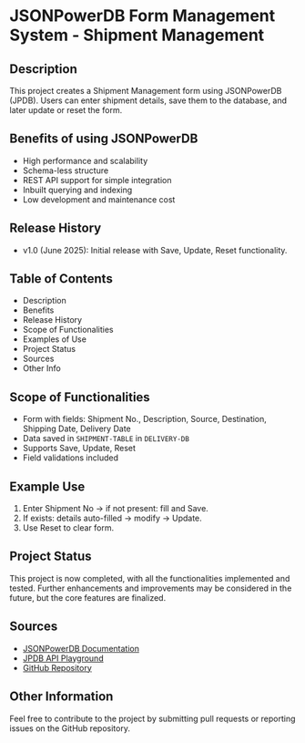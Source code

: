 # JSONPowerDB Form Management System - Shipment Management

## Description

This project creates a Shipment Management form using JSONPowerDB (JPDB). Users can enter shipment details, save them to the database, and later update or reset the form.

## Benefits of using JSONPowerDB
- High performance and scalability
- Schema-less structure
- REST API support for simple integration
- Inbuilt querying and indexing
- Low development and maintenance cost

## Release History
- v1.0 (June 2025): Initial release with Save, Update, Reset functionality.

## Table of Contents
- Description
- Benefits
- Release History
- Scope of Functionalities
- Examples of Use
- Project Status
- Sources
- Other Info

## Scope of Functionalities
- Form with fields: Shipment No., Description, Source, Destination, Shipping Date, Delivery Date
- Data saved in `SHIPMENT-TABLE` in `DELIVERY-DB`
- Supports Save, Update, Reset
- Field validations included

## Example Use
1. Enter Shipment No → if not present: fill and Save.
2. If exists: details auto-filled → modify → Update.
3. Use Reset to clear form.

## Project Status
This project is now completed, with all the functionalities implemented and tested. Further enhancements and improvements may be considered in the future, but the core features are finalized.

## Sources
- [JSONPowerDB Documentation](https://login2explore.com/jpdb/docs.html)
- [JPDB API Playground](https://login2explore.com/jpdb/login2explore.html)
- [GitHub Repository](https://github.com/saikrishna1909/Login2Explore-Assignment)

## Other Information
Feel free to contribute to the project by submitting pull requests or reporting issues on the GitHub repository.
